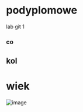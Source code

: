 # podyplomowe
lab git 1
### co
## kol
# wiek
![image](C:\Users\ciszak\Pictures\Screenshots\WSZiB.png)